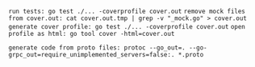 `run tests: go test ./... -coverprofile cover.out`
`remove mock files from cover.out: cat cover.out.tmp | grep -v "_mock.go" > cover.out`
`generate cover profile: go test ./... -coverprofile cover.out`
`open profile as html: go tool cover -html=cover.out`

`generate code from proto files: protoc --go_out=. --go-grpc_out=require_unimplemented_servers=false:. *.proto`